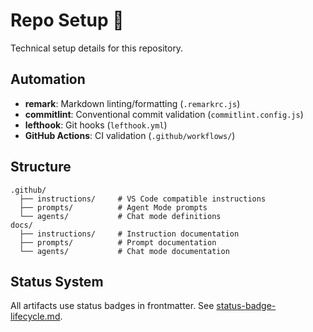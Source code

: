 # Repo Setup 🔧

Technical setup details for this repository.

## Automation

- **remark**: Markdown linting/formatting (`.remarkrc.js`)
- **commitlint**: Conventional commit validation (`commitlint.config.js`)
- **lefthook**: Git hooks (`lefthook.yml`)
- **GitHub Actions**: CI validation (`.github/workflows/`)

## Structure

```
.github/
  ├── instructions/     # VS Code compatible instructions
  ├── prompts/          # Agent Mode prompts
  └── agents/           # Chat mode definitions
docs/
  ├── instructions/     # Instruction documentation
  ├── prompts/          # Prompt documentation
  └── agents/           # Chat mode documentation
```

## Status System

All artifacts use status badges in frontmatter. See [status-badge-lifecycle.md](./docs/status-badge-lifecycle.md).
